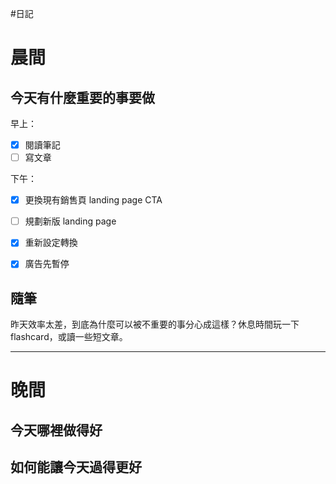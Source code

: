 #日記 
# 晨間

## 今天有什麼重要的事要做
早上：
- [x] 閱讀筆記
- [ ] 寫文章

下午：
- [x] 更換現有銷售頁 landing page CTA
- [ ] 規劃新版 landing page
- [x] 重新設定轉換
- [x] 廣告先暫停



## 隨筆
昨天效率太差，到底為什麼可以被不重要的事分心成這樣？休息時間玩一下 flashcard，或讀一些短文章。

---

# 晚間

## 今天哪裡做得好

## 如何能讓今天過得更好